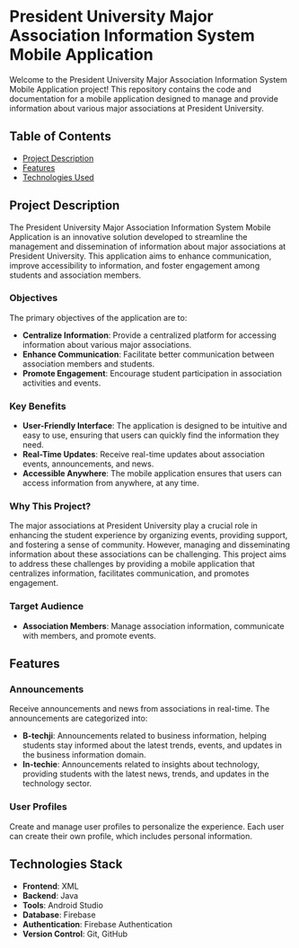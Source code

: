 # President University Major Association Information System Mobile Application

Welcome to the President University Major Association Information System Mobile Application project! This repository contains the code and documentation for a mobile application designed to manage and provide information about various major associations at President University.

## Table of Contents

- [Project Description](#project-description)
- [Features](#features)
- [Technologies Used](#technologies-used)

## Project Description

The President University Major Association Information System Mobile Application is an innovative solution developed to streamline the management and dissemination of information about major associations at President University. This application aims to enhance communication, improve accessibility to information, and foster engagement among students and association members.

### Objectives
The primary objectives of the application are to:
- **Centralize Information**: Provide a centralized platform for accessing information about various major associations.
- **Enhance Communication**: Facilitate better communication between association members and students.
- **Promote Engagement**: Encourage student participation in association activities and events.

### Key Benefits
- **User-Friendly Interface**: The application is designed to be intuitive and easy to use, ensuring that users can quickly find the information they need.
- **Real-Time Updates**: Receive real-time updates about association events, announcements, and news.
- **Accessible Anywhere**: The mobile application ensures that users can access information from anywhere, at any time.

### Why This Project?
The major associations at President University play a crucial role in enhancing the student experience by organizing events, providing support, and fostering a sense of community. However, managing and disseminating information about these associations can be challenging. This project aims to address these challenges by providing a mobile application that centralizes information, facilitates communication, and promotes engagement.

### Target Audience
- **Association Members**: Manage association information, communicate with members, and promote events.

## Features

### Announcements
Receive announcements and news from associations in real-time. The announcements are categorized into:
- **B-techji**: Announcements related to business information, helping students stay informed about the latest trends, events, and updates in the business information domain.
- **In-techie**: Announcements related to insights about technology, providing students with the latest news, trends, and updates in the technology sector.

### User Profiles
Create and manage user profiles to personalize the experience. Each user can create their own profile, which includes personal information.

## Technologies Stack

- **Frontend**: XML
- **Backend**: Java
- **Tools**: Android Studio
- **Database**: Firebase
- **Authentication**: Firebase Authentication
- **Version Control**: Git, GitHub
